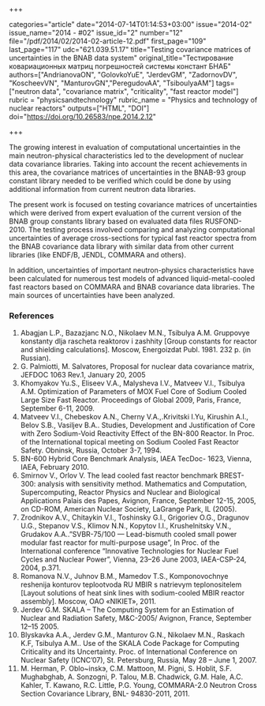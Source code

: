 +++

categories="article"
date="2014-07-14T01:14:53+03:00"
issue="2014-02"
issue_name="2014 - #02"
issue_id="2"
number="12"
file="/pdf/2014/02/2014-02-article-12.pdf"
first_page="109"
last_page="117"
udc="621.039.51.17"
title="Testing covariance matrices of uncertainties in the BNAB data system"
original_title="Тестирование ковариационных матриц погрешностей системы констант БНАБ"
authors=["AndrianovaON", "GolovkoYuE", "JerdevGM", "ZadornovDV", "KoscheevVN", "ManturovGN","PeregudovAA", "TsiboulyaAM"]
tags=["neutron data", "covariance matrix", "criticality", "fast reactor model"]
rubric = "physicsandtechnology"
rubric_name = "Physics and technology of nuclear reactors"
outputs=["HTML", "DOI"]
doi="https://doi.org/10.26583/npe.2014.2.12"

+++

The growing interest in evaluation of computational uncertainties in the main neutron-physical characteristics led to the development of nuclear data covariance libraries. Taking into account the recent achievements in this area, the covariance matrices of uncertainties in the BNAB-93 group constant library needed to be verified which could be done by using additional information from current neutron data libraries.

The present work is focused on testing covariance matrices of uncertainties which were derived from expert evaluation of the current version of the BNAB group constants library based on evaluated data files RUSFOND-2010. The testing process involved comparing and analyzing computational uncertainties of average cross-sections for typical fast reactor spectra from the BNAB covariance data library with similar data from other current libraries (like ENDF/B, JENDL, COMMARA and others).

In addition, uncertainties of important neutron-physics characteristics have been calculated for numerous test models of advanced liquid-metal-cooled fast reactors based on COMMARA and BNAB covariance data libraries. The main sources of uncertainties have been analyzed.

### References

1. Abagjan L.P., Bazazjanc N.O., Nikolaev M.N., Tsibulya A.M. Gruppovye konstanty dlja rascheta reaktorov i zashhity [Group constants for reactor and shielding calculations]. Moscow, Energoizdat Publ. 1981. 232 p. (in Russian).
2. G. Palmiotti, M. Salvatores, Proposal for nuclear data covariance matrix, JEFDOC 1063 Rev.1, January 20, 2005
3. Khomyakov Yu.S., Eliseev V.A., Malysheva I.V., Matveev V.I., Tsibulya A.M. Optimization of Parameters of MOX Fuel Core of Sodium Cooled Large Size Fast Reactor. Proceedings of Global 2009, Paris, France, September 6-11, 2009.
4. Matveev V.I., Chebeskov A.N., Cherny V.A.,.Krivitski I.Yu, Kirushin A.I., Belov S.B., Vasiljev B.A.. Studies, Development and Justification of Core with Zero Sodium-Void Reactivity Effect of the BN-800 Reactor. In Proc. of the International topical meeting on Sodium Cooled Fast Reactor Safety. Obninsk, Russia, October 3-7, 1994.
5. BN-600 Hybrid Core Benchmark Analysis, IAEA TecDoc- 1623, Vienna, IAEA, February 2010.
6. Smirnov V., Orlov V. The lead cooled fast reactor benchmark BREST-300: analysis with sensitivity method. Mathematics and Computation, Supercomputing, Reactor Physics and Nuclear and Biological Applications Palais des Papes, Avignon, France, September 12-15, 2005, on CD-ROM, American Nuclear Society, LaGrange Park, IL (2005).
7. Zrodnikov A.V., Chitaykin V.I., Toshinsky G.I., Grigoriev O.G., Dragunov U.G., Stepanov V.S., Klimov N.N., Kopytov I.I., Krushelnitsky V.N., Grudakov A.A..”SVBR-75/100 — Lead-bismuth cooled small power modular fast reactor for multi-purpose usage”, In Proc. of the International conference “Innovative Technologies for Nuclear Fuel Cycles and Nuclear Power”, Vienna, 23–26 June 2003, IAEA-CSP-24, 2004, p.371.
8. Romanova N.V., Juhnov B.M., Mamedov T.S., Komponovochnye reshenija konturov teplootvoda RU MBIR s natrievym teplonositelem [Layout solutions of heat sink lines with sodium-cooled MBIR reactor assembly]. Moscow, OAO «NIKIET», 2011.
9. Jerdev G.M. SKALA – The Computing System for an Estimation of Nuclear and Radiation Safety, M&C-2005/ Avignon, France, September 12–15 2005.
10. Blyskavka A.A., Jerdev G.M., Manturov G.N., Nikolaev M.N., Raskach K.F, Tsibulya A.M.. Use of the SKALA Code Package for Computing Criticality and its Uncertainty. Proc. of International Conference on Nuclear Safety (ICNC’07), St. Petersburg, Russia, May 28 – June 1, 2007.
11. M. Herman, P. Oblo~inskэ, C.M. Mattoon, M. Pigni, S. Hoblit, S.F. Mughabghab, A. Sonzogni, P. Talou, M.B. Chadwick, G.M. Hale, A.C. Kahler, T. Kawano, R.C. Little, P.G. Young, COMMARA-2.0 Neutron Cross Section Covariance Library, BNL- 94830-2011, 2011.